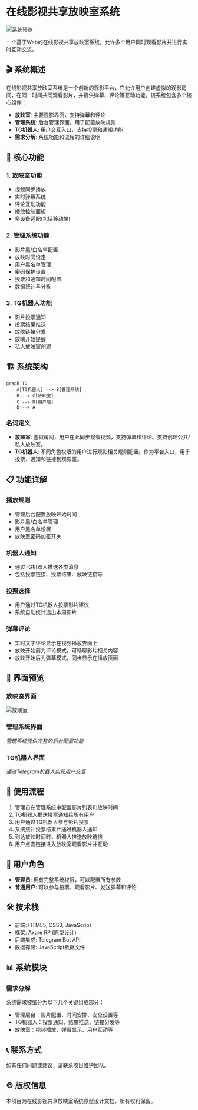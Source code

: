 # 在线影视共享放映室系统

![系统预览](images/放映室/u664.png)

一个基于Web的在线影视共享放映室系统，允许多个用户同时观看影片并进行实时互动交流。

## 🎬 系统概述

在线影视共享放映室系统是一个创新的观影平台，它允许用户创建虚拟的观影房间，在同一时间共同观看影片，并提供弹幕、评论等互动功能。该系统包含多个核心组件：

- **放映室**: 主要观影界面，支持弹幕和评论
- **管理系统**: 后台管理界面，用于配置放映规则
- **TG机器人**: 用户交互入口，支持投票和通知功能
- **需求分解**: 系统功能和流程的详细说明

## 🔧 核心功能

### 1. 放映室功能
- 视频同步播放
- 实时弹幕系统
- 评论互动功能
- 播放控制面板
- 多设备适配(包括移动端)

### 2. 管理系统功能
- 影片黑/白名单配置
- 放映时间设定
- 用户黑名单管理
- 密码保护设置
- 投票和通知时间配置
- 数据统计与分析

### 3. TG机器人功能
- 影片投票通知
- 投票结果推送
- 放映链接分发
- 放映开始提醒
- 私人放映室创建

## 🏗️ 系统架构

```mermaid
graph TD
    A[TG机器人] --> B[管理系统]
    B --> C[放映室]
    C --> D[用户端]
    B --> A
```

### 名词定义

- **放映室**: 虚拟房间，用户在此同步观看视频，支持弹幕和评论。支持创建公共/私人放映室。
- **TG机器人**: 不同角色权限的用户进行观影相关规则配置。作为平台入口，用于投票、通知和链接到观影室。

## 📋 功能详解

### 播放规则
- 管理后台配置放映开始时间
- 影片黑/白名单管理
- 用户黑名单设置
- 放映室密码加密开关

### 机器人通知
- 通过TG机器人推送各类消息
- 包括投票链接、投票结果、放映链接等

### 投票选择
- 用户通过TG机器人投票影片建议
- 系统自动统计选出本周影片

### 弹幕评论
- 实时文字评论显示在视频播放界面上
- 放映开始前为评论模式，可畅聊影片相关内容
- 放映开始后为弹幕模式，同步显示在播放页面

## 🎨 界面预览

### 放映室界面
![放映室](images/放映室/u664.png)

### 管理系统界面
*管理系统提供完整的后台配置功能*

### TG机器人界面
*通过Telegram机器人实现用户交互*

## 🚀 使用流程

1. 管理员在管理系统中配置影片列表和放映时间
2. TG机器人推送投票通知给所有用户
3. 用户通过TG机器人参与影片投票
4. 系统统计投票结果并通过机器人通知
5. 到达放映时间时，机器人推送放映链接
6. 用户点击链接进入放映室观看影片并互动

## 👥 用户角色

- **管理员**: 拥有完整系统权限，可以配置所有参数
- **普通用户**: 可以参与投票、观看影片、发送弹幕和评论

## 🛠️ 技术栈

- 前端: HTML5, CSS3, JavaScript
- 框架: Axure RP (原型设计)
- 后端集成: Telegram Bot API
- 数据存储: JavaScript数据文件

## 📊 系统模块

### 需求分解
系统需求被细分为以下几个关键组成部分：
- 管理后台：影片配置、时间安排、安全设置等
- TG机器人：投票通知、结果推送、链接分发等
- 放映室：视频播放、弹幕显示、用户互动等

## 📞 联系方式

如有任何问题或建议，请联系项目维护团队。

## © 版权信息

本项目为在线影视共享放映室系统原型设计文档，所有权利保留。